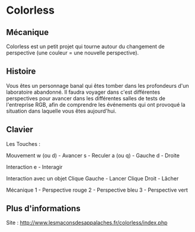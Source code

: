 # Colorless

## Mécanique
Colorless est un petit projet qui tourne autour du changement de perspective (une couleur = une nouvelle perspective).

## Histoire
Vous êtes un personnage banal qui êtes tomber dans les profondeurs d'un laboratoire abandonné.
Il faudra voyager dans c'est différentes perspectives pour avancer dans les différentes salles de tests de l'entreprise RGB, afin de comprendre les événements qui ont provoqué la situation dans laquelle vous êtes aujourd'hui.

## Clavier

Les Touches :

Mouvement
w (ou d) - Avancer
s - Reculer
a (ou q) - Gauche
d - Droite

Interaction
e - Interagir

Interaction avec un objet
Clique Gauche - Lancer
Clique Droit - Lâcher

Mécanique
1 - Perspective rouge
2 - Perspective bleu
3 - Perspective vert

## Plus d'informations

Site : http://www.lesmaconsdesappalaches.fr/colorless/index.php
